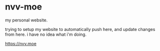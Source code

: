 # nvv-moe
my personal website.

trying to setup my website to automatically push here, and update changes from here.  i have no idea what i'm doing.

https://nvv.moe
